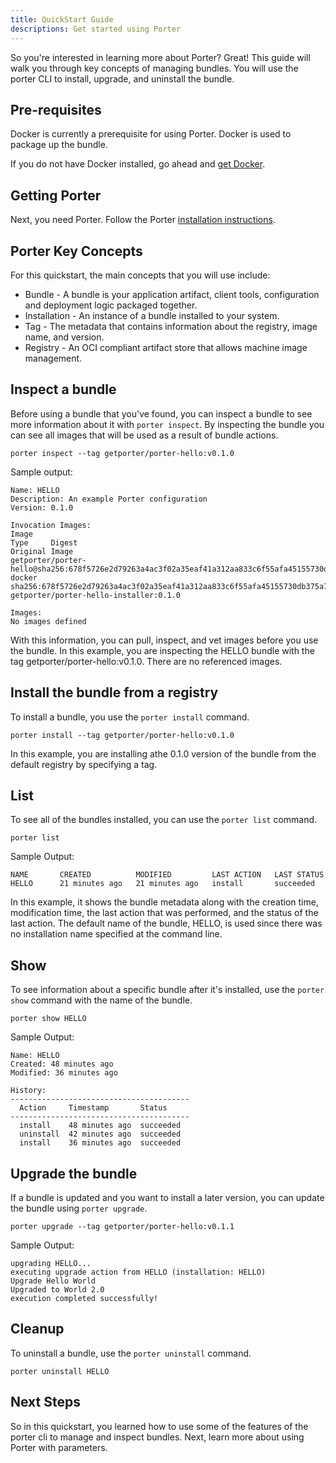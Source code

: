 ```yaml
---
title: QuickStart Guide
descriptions: Get started using Porter
---
```


So you're interested in learning more about Porter? Great! This guide will walk you through key concepts of managing bundles. You will use the porter CLI to install, upgrade, and uninstall the bundle. 

## Pre-requisites

Docker is currently a prerequisite for using Porter. Docker is used to package up the bundle. 

If you do not have Docker installed, go ahead and [get Docker](https://docs.docker.com/get-docker/). 

## Getting Porter

Next, you need Porter. Follow the Porter [installation instructions](/install/).

## Porter Key Concepts 

For this quickstart, the main concepts that you will use include:

* Bundle - A bundle is your application artifact, client tools, configuration and deployment logic packaged together. 
* Installation - An instance of a bundle installed to your system.
* Tag - The metadata that contains information about the registry, image name, and version. 
* Registry - An OCI compliant artifact store that allows machine image management. 

## Inspect a bundle

Before using a bundle that you've found, you can inspect a bundle to see more information about it with `porter inspect`. By inspecting the bundle you can see all images that will be used as a result of bundle actions. 

```
porter inspect --tag getporter/porter-hello:v0.1.0
```

Sample output:
```
Name: HELLO
Description: An example Porter configuration
Version: 0.1.0

Invocation Images:
Image                                                                                            Type     Digest                                                                    Original Image
getporter/porter-hello@sha256:678f5726e2d79263a4ac3f02a35eaf41a312aa833c6f55afa45155730db375a7   docker   sha256:678f5726e2d79263a4ac3f02a35eaf41a312aa833c6f55afa45155730db375a7   getporter/porter-hello-installer:0.1.0

Images:
No images defined
```

With this information, you can pull, inspect, and vet images before you use the bundle. In this example, you are inspecting the HELLO bundle with the tag  getporter/porter-hello:v0.1.0. There are no referenced images. 

## Install the bundle from a registry

To install a bundle, you use the `porter install` command. 

```
porter install --tag getporter/porter-hello:v0.1.0

```

In this example, you are installing athe 0.1.0 version of the bundle from the default registry by specifying a tag. 

## List 

To see all of the bundles installed, you can use the `porter list` command. 

```
porter list
```

Sample Output:
```
NAME       CREATED          MODIFIED         LAST ACTION   LAST STATUS
HELLO      21 minutes ago   21 minutes ago   install       succeeded
```

In this example, it shows the bundle metadata along with the creation time, modification time, the last action that was performed, and the status of the last action. The default name of the bundle, HELLO, is used since there was no installation name specified at the command line. 

## Show

To see information about a specific bundle after it's installed, use the `porter show` command with the name of the bundle.

```
porter show HELLO
```

Sample Output:
```
Name: HELLO
Created: 48 minutes ago
Modified: 36 minutes ago

History:
----------------------------------------
  Action     Timestamp       Status
----------------------------------------
  install    48 minutes ago  succeeded
  uninstall  42 minutes ago  succeeded
  install    36 minutes ago  succeeded
  ```


## Upgrade the bundle

If a bundle is updated and you want to install a later version, you can update the bundle using `porter upgrade`.

```
porter upgrade --tag getporter/porter-hello:v0.1.1
```

Sample Output:
```
upgrading HELLO...
executing upgrade action from HELLO (installation: HELLO)
Upgrade Hello World
Upgraded to World 2.0
execution completed successfully!
```

## Cleanup

To uninstall a bundle, use the `porter uninstall` command. 

```
porter uninstall HELLO
```

## Next Steps 

So in this quickstart, you learned how to use some of the features of the porter cli to manage and inspect bundles. Next, learn more about using Porter with parameters.
